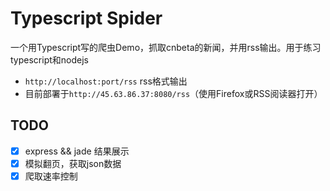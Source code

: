 # Typescript Spider
一个用Typescript写的爬虫Demo，抓取cnbeta的新闻，并用rss输出。用于练习typescript和nodejs
- `http://localhost:port/rss` rss格式输出
- 目前部署于`http://45.63.86.37:8080/rss`（使用Firefox或RSS阅读器打开）

## TODO
- [x] express && jade 结果展示
- [x] 模拟翻页，获取json数据
- [x] 爬取速率控制
